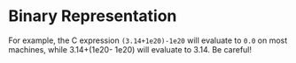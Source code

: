 # Binary Representation

For example, the C expression <code>(3.14+1e20)-1e20</code> will evaluate to <code>0.0</code> on most machines, while 3.14+(1e20- 1e20) will evaluate to 3.14. Be careful!
